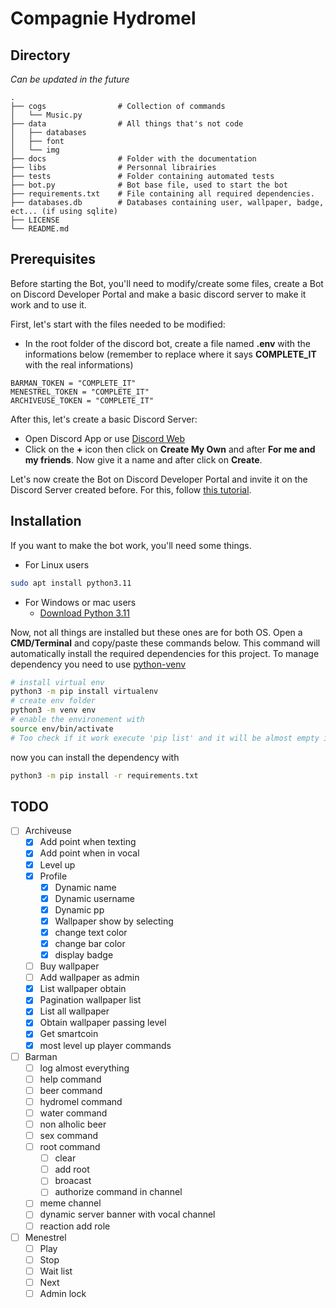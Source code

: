 # Compagnie Hydromel

## Directory

*Can be updated in the future*

```
.
├── cogs                # Collection of commands
│   └── Music.py
├── data                # All things that's not code
│   ├── databases
│   ├── font
│   └── img
├── docs                # Folder with the documentation
├── libs                # Personnal librairies
├── tests               # Folder containing automated tests
├── bot.py              # Bot base file, used to start the bot
├── requirements.txt    # File containing all required dependencies.
├── databases.db        # Databases containing user, wallpaper, badge, ect... (if using sqlite)
├── LICENSE
└── README.md
```

## Prerequisites

Before starting the Bot, you'll need to modify/create some files, create a Bot on Discord Developer Portal and make a basic discord server to make it work and to use it.

First, let's start with the files needed to be modified:
- In the root folder of the discord bot, create a file named **.env** with the informations below (remember to replace where it says **COMPLETE_IT** with the real informations)
``` Env
BARMAN_TOKEN = "COMPLETE_IT"
MENESTREL_TOKEN = "COMPLETE_IT"
ARCHIVEUSE_TOKEN = "COMPLETE_IT"
```

After this, let's create a basic Discord Server:
- Open Discord App or use [Discord Web](https://discord.com/app)
- Click on the **+** icon then click on **Create My Own** and after **For me and my friends**. Now give it a name and after click on **Create**.

Let's now create the Bot on Discord Developer Portal and invite it on the Discord Server created before. For this, follow [this tutorial](https://docs.pycord.dev/en/stable/discord.html).

## Installation

If you want to make the bot work, you'll need some things.

- For Linux users
``` bash
sudo apt install python3.11
```

- For Windows or mac users
    - [Download Python 3.11](https://www.python.org/downloads/release/python-3114/)

Now, not all things are installed but these ones are for both OS. Open a **CMD/Terminal** and copy/paste these commands below. This command will automatically install the required dependencies for this project.
To manage dependency you need to use [python-venv](https://packaging.python.org/en/latest/guides/installing-using-pip-and-virtual-environments/)
```bash
# install virtual env
python3 -m pip install virtualenv 
# create env folder
python3 -m venv env 
# enable the environement with
source env/bin/activate
# Too check if it work execute 'pip list' and it will be almost empty if you were already owning some python package or not
```
now you can install the dependency with
```bash
python3 -m pip install -r requirements.txt
```

## TODO 

- [ ] Archiveuse
  - [x] Add point when texting 
  - [x] Add point when in vocal
  - [x] Level up
  - [x] Profile
    - [x] Dynamic name 
    - [x] Dynamic username
    - [x] Dynamic pp
    - [x] Wallpaper show by selecting
    - [x] change text color
    - [x] change bar color
    - [x] display badge
  - [ ] Buy wallpaper 
  - [ ] Add wallpaper as admin 
  - [x] List wallpaper obtain 
  - [x] Pagination wallpaper list
  - [x] List all wallpaper
  - [x] Obtain wallpaper passing level
  - [x] Get smartcoin
  - [x] most level up player commands
- [ ] Barman 
  - [ ] log almost everything 
  - [ ] help command
  - [ ] beer command
  - [ ] hydromel command
  - [ ] water command
  - [ ] non alholic beer
  - [ ] sex command
  - [ ] root command 
    - [ ] clear 
    - [ ] add root
    - [ ] broacast 
    - [ ] authorize command in channel
  - [ ] meme channel 
  - [ ] dynamic server banner with vocal channel
  - [ ] reaction add role
- [ ] Menestrel 
  - [ ] Play
  - [ ] Stop
  - [ ] Wait list 
  - [ ] Next
  - [ ] Admin lock